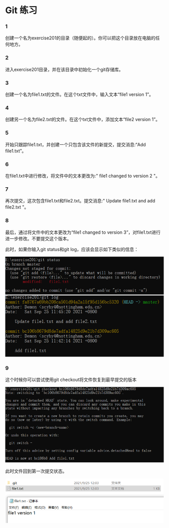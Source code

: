 # Git 练习

### 1

创建一个名为exercise201的目录（随便起的）。你可以把这个目录放在电脑的任何地方。

### 2

进入exercise201目录，并在该目录中初始化一个git存储库。

### 3

创建一个名为file1.txt的文件。在这个txt文件中，输入文本“file1 version 1”。

### 4

创建另一个名为file2.txt的文件。在这个txt文件中，添加文本“file2 version 1”。

### 5

开始只跟踪file1.txt，并创建一个只包含该文件的新提交，提交消息:“Add file1.txt”。

### 6

在file1.txt中进行修改，将文件中的文本更改为:" file1 changed to version 2 "。

### 7

再次提交，这次包含file1.txt和file2.txt。提交消息:" Update file1.txt and add file2.txt "。

### 8

最后，通过将文件中的文本更改为“file1 changed to version 3”，对file1.txt进行进一步修改。不要提交这个版本。

此时，如果你输入git status和git log，应该会显示如下类似的信息：

<img src="./images\git-guidance-1.png" alt="1" style="zoom:80%;" />

<img src=".\images\git-guidance-2.png" alt="2" style="zoom:80%;" />

### 9

这个时候你可以尝试使用git checkout将文件恢复到最早提交的版本

<img src=".\images\git-guidance-3.png" alt="3" style="zoom:80%;" />

此时文件回到第一次提交状态。

<img src=".\images\git-guidance-4.png" alt="4" style="zoom:80%;" />
